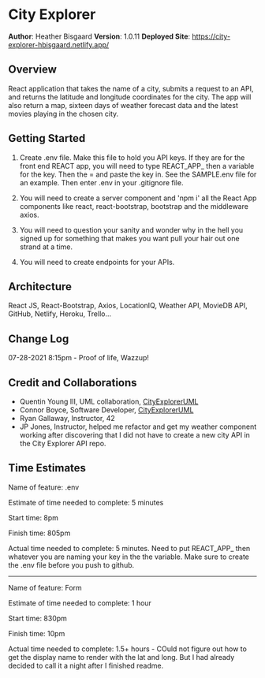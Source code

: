 # City Explorer

**Author**: Heather Bisgaard
**Version**: 1.0.11
**Deployed Site**: https://city-explorer-hbisgaard.netlify.app/

## Overview
<!-- Provide a high level overview of what this application is and why you are building it, beyond the fact that it's an assignment for this class. (i.e. What's your problem domain?) -->
React application that takes the name of a city, submits a request to an API, and returns the latitude and longitude coordinates for the city. The app will also return a map, sixteen days of weather forecast data and the latest movies playing in the chosen city.

## Getting Started
<!-- What are the steps that a user must take in order to build this app on their own machine and get it running? -->
1. Create .env file. Make this file to hold you API keys. If they are for the front end REACT app, you will need to type REACT_APP_ then a variable for the key. Then the = and paste the key in. See the SAMPLE.env file for an example. Then enter .env in your .gitignore file.

2. You will need to create a server component and 'npm i' all the React App components like react, react-bootstrap, bootstrap and the middleware axios.

3. You will need to question your sanity and wonder why in the hell you signed up for something that makes you want pull your hair out one strand at a time.

4. You will need to create endpoints for your APIs.

## Architecture
<!-- Provide a detailed description of the application design. What technologies (languages, libraries, etc) you're using, and any other relevant design information. -->
React JS, React-Bootstrap, Axios, LocationIQ, Weather API, MovieDB API, GitHub, Netlify, Heroku, Trello...

## Change Log
<!-- Use this area to document the iterative changes made to your application as each feature is successfully implemented. Use time stamps. Here's an example:

01-01-2001 4:59pm - Application now has a fully-functional express server, with a GET route for the location resource. -->

07-28-2021 8:15pm - Proof of life, Wazzup!

## Credit and Collaborations
<!-- Give credit (and a link) to other people or resources that helped you build this application. -->

- Quentin Young III, UML collaboration, [CityExplorerUML](src/CityExplorerUML.png)
- Connor Boyce, Software Developer, [CityExplorerUML](src/CityExplorerApiUML.png)
- Ryan Gallaway, Instructor, 42
- JP Jones, Instructor, helped me refactor and get my weather component working after discovering that I did not have to create a new city API in the City Explorer API repo.

## Time Estimates
<!-- For each of the lab features, make an estimate of the time it will take you to complete the feature, and record your start and finish times for that feature: -->

Name of feature: .env

Estimate of time needed to complete: 5 minutes

Start time: 8pm

Finish time: 805pm

Actual time needed to complete: 5 minutes. Need to put REACT_APP_ then whatever you are naming your key in the the variable. Make sure to create the .env file before you push to github. 

---

Name of feature: Form

Estimate of time needed to complete: 1 hour

Start time: 830pm

Finish time: 10pm

Actual time needed to complete: 1.5+ hours - COuld not figure out how to get the display name to render with the lat and long. But I had already decided to call it a night after I finished readme.

